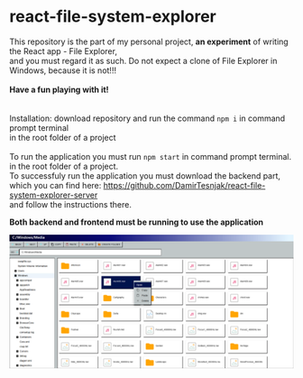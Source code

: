 # react-file-system-explorer
This repository is the part of my personal project, **an experiment** of writing the React app - File Explorer,
<br> and you must regard it as such. Do not expect a clone of File Explorer in Windows, because it is not!!!
<br>
<br>**Have a fun playing with it!**
<br>
<br>
<br>Installation: download repository and run the command ```npm i``` in command prompt terminal
<br> in the root folder of a project
<br>
<br>To run the application you must run ```npm start``` in command prompt terminal.
<br> in the root folder of a project.
<br>
To successfuly run the application you must download the backend part,
<br> which you can find here: https://github.com/DamirTesnjak/react-file-system-explorer-server
<br> and follow the instructions there.

**Both backend and frontend must be running to use the application**

![sreenshot](https://github.com/DamirTesnjak/react-file-system-explorer/blob/main/Posnetek%20zaslona%202024-06-11%20221907.png)
